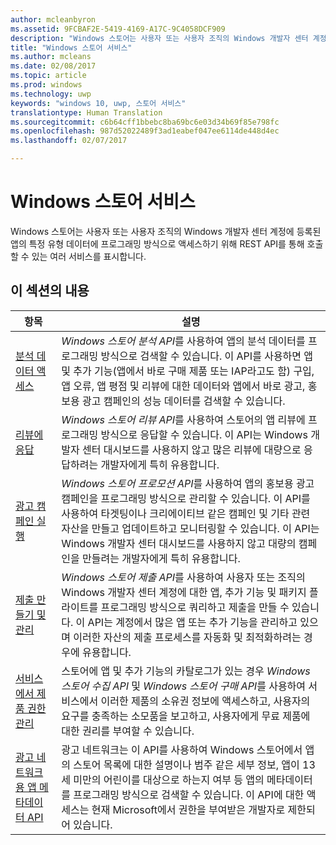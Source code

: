 ```yaml
---
author: mcleanbyron
ms.assetid: 9FCBAF2E-5419-4169-A17C-9C4058DCF909
description: "Windows 스토어는 사용자 또는 사용자 조직의 Windows 개발자 센터 계정에 등록된 앱의 특정 유형 데이터에 프로그래밍 방식으로 액세스하기 위해 REST API를 통해 호출할 수 있는 여러 서비스를 표시합니다."
title: "Windows 스토어 서비스"
ms.author: mcleans
ms.date: 02/08/2017
ms.topic: article
ms.prod: windows
ms.technology: uwp
keywords: "windows 10, uwp, 스토어 서비스"
translationtype: Human Translation
ms.sourcegitcommit: c6b64cff1bbebc8ba69bc6e03d34b69f85e798fc
ms.openlocfilehash: 987d52022489f3ad1eabef047ee6114de448d4ec
ms.lasthandoff: 02/07/2017

---
```


# <a name="windows-store-services"></a>Windows 스토어 서비스

Windows 스토어는 사용자 또는 사용자 조직의 Windows 개발자 센터 계정에 등록된 앱의 특정 유형 데이터에 프로그래밍 방식으로 액세스하기 위해 REST API를 통해 호출할 수 있는 여러 서비스를 표시합니다.

## <a name="in-this-section"></a>이 섹션의 내용


| 항목            | 설명                 |
|------------------|-----------------------------|
| [분석 데이터 액세스](access-analytics-data-using-windows-store-services.md) | *Windows 스토어 분석 API*를 사용하여 앱의 분석 데이터를 프로그래밍 방식으로 검색할 수 있습니다. 이 API를 사용하면 앱 및 추가 기능(앱에서 바로 구매 제품 또는 IAP라고도 함) 구입, 앱 오류, 앱 평점 및 리뷰에 대한 데이터와 앱에서 바로 광고, 홍보용 광고 캠페인의 성능 데이터를 검색할 수 있습니다. |
| [리뷰에 응답](respond-to-reviews-using-windows-store-services.md) | *Windows 스토어 리뷰 API*를 사용하여 스토어의 앱 리뷰에 프로그래밍 방식으로 응답할 수 있습니다. 이 API는 Windows 개발자 센터 대시보드를 사용하지 않고 많은 리뷰에 대량으로 응답하려는 개발자에게 특히 유용합니다.  |
| [광고 캠페인 실행](run-ad-campaigns-using-windows-store-services.md) | *Windows 스토어 프로모션 API*를 사용하여 앱의 홍보용 광고 캠페인을 프로그래밍 방식으로 관리할 수 있습니다. 이 API를 사용하여 타겟팅이나 크리에이티브 같은 캠페인 및 기타 관련 자산을 만들고 업데이트하고 모니터링할 수 있습니다. 이 API는 Windows 개발자 센터 대시보드를 사용하지 않고 대량의 캠페인을 만들려는 개발자에게 특히 유용합니다. |
| [제출 만들기 및 관리](create-and-manage-submissions-using-windows-store-services.md) | *Windows 스토어 제출 API*를 사용하여 사용자 또는 조직의 Windows 개발자 센터 계정에 대한 앱, 추가 기능 및 패키지 플라이트를 프로그래밍 방식으로 쿼리하고 제출을 만들 수 있습니다. 이 API는 계정에서 많은 앱 또는 추가 기능을 관리하고 있으며 이러한 자산의 제출 프로세스를 자동화 및 최적화하려는 경우에 유용합니다. |
| [서비스에서 제품 권한 관리](view-and-grant-products-from-a-service.md)  | 스토어에 앱 및 추가 기능의 카탈로그가 있는 경우 *Windows 스토어 수집 API* 및 *Windows 스토어 구매 API*를 사용하여 서비스에서 이러한 제품의 소유권 정보에 액세스하고, 사용자의 요구를 충족하는 소모품을 보고하고, 사용자에게 무료 제품에 대한 권리를 부여할 수 있습니다.  |
| [광고 네트워크용 앱 메타데이터 API](app-metadata-api-for-advertising-networks.md)  | 광고 네트워크는 이 API를 사용하여 Windows 스토어에서 앱의 스토어 목록에 대한 설명이나 범주 같은 세부 정보, 앱이 13세 미만의 어린이를 대상으로 하는지 여부 등 앱의 메타데이터를 프로그래밍 방식으로 검색할 수 있습니다. 이 API에 대한 액세스는 현재 Microsoft에서 권한을 부여받은 개발자로 제한되어 있습니다.  |

